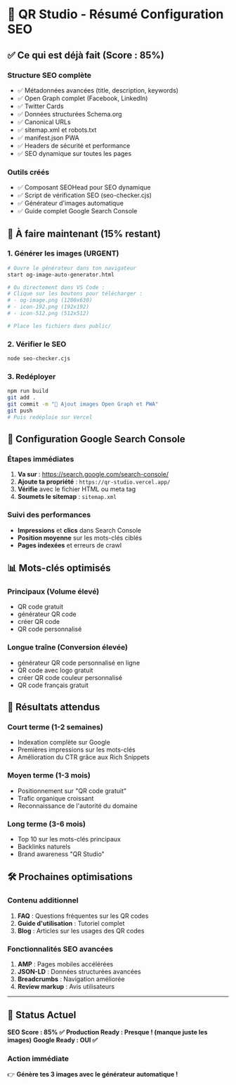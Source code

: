# 🎯 QR Studio - Résumé Configuration SEO

## ✅ **Ce qui est déjà fait (Score : 85%)**

### **Structure SEO complète**
- ✅ Métadonnées avancées (title, description, keywords)
- ✅ Open Graph complet (Facebook, LinkedIn)
- ✅ Twitter Cards
- ✅ Données structurées Schema.org
- ✅ Canonical URLs
- ✅ sitemap.xml et robots.txt
- ✅ manifest.json PWA
- ✅ Headers de sécurité et performance
- ✅ SEO dynamique sur toutes les pages

### **Outils créés**
- ✅ Composant SEOHead pour SEO dynamique
- ✅ Script de vérification SEO (seo-checker.cjs)
- ✅ Générateur d'images automatique
- ✅ Guide complet Google Search Console

## 🎨 **À faire maintenant (15% restant)**

### **1. Générer les images (URGENT)**
```bash
# Ouvre le générateur dans ton navigateur
start og-image-auto-generator.html

# Ou directement dans VS Code :
# Clique sur les boutons pour télécharger :
# - og-image.png (1200x630)
# - icon-192.png (192x192) 
# - icon-512.png (512x512)

# Place les fichiers dans public/
```

### **2. Vérifier le SEO**
```bash
node seo-checker.cjs
```

### **3. Redéployer**
```bash
npm run build
git add .
git commit -m "🎨 Ajout images Open Graph et PWA"
git push
# Puis redéploie sur Vercel
```

## 🚀 **Configuration Google Search Console**

### **Étapes immédiates**
1. **Va sur** : https://search.google.com/search-console/
2. **Ajoute ta propriété** : `https://qr-studio.vercel.app/`
3. **Vérifie** avec le fichier HTML ou meta tag
4. **Soumets le sitemap** : `sitemap.xml`

### **Suivi des performances**
- **Impressions** et **clics** dans Search Console
- **Position moyenne** sur les mots-clés ciblés
- **Pages indexées** et erreurs de crawl

## 📊 **Mots-clés optimisés**

### **Principaux (Volume élevé)**
- QR code gratuit
- générateur QR code  
- créer QR code
- QR code personnalisé

### **Longue traîne (Conversion élevée)**
- générateur QR code personnalisé en ligne
- QR code avec logo gratuit
- créer QR code couleur personnalisé
- QR code français gratuit

## 🎯 **Résultats attendus**

### **Court terme (1-2 semaines)**
- Indexation complète sur Google
- Premières impressions sur les mots-clés
- Amélioration du CTR grâce aux Rich Snippets

### **Moyen terme (1-3 mois)**
- Positionnement sur "QR code gratuit"
- Trafic organique croissant
- Reconnaissance de l'autorité du domaine

### **Long terme (3-6 mois)**
- Top 10 sur les mots-clés principaux
- Backlinks naturels
- Brand awareness "QR Studio"

## 🛠 **Prochaines optimisations**

### **Contenu additionnel**
1. **FAQ** : Questions fréquentes sur les QR codes
2. **Guide d'utilisation** : Tutoriel complet
3. **Blog** : Articles sur les usages des QR codes

### **Fonctionnalités SEO avancées**
1. **AMP** : Pages mobiles accélérées
2. **JSON-LD** : Données structurées avancées
3. **Breadcrumbs** : Navigation améliorée
4. **Review markup** : Avis utilisateurs

---

## 🎉 **Status Actuel**
**SEO Score : 85% ✅**
**Production Ready : Presque ! (manque juste les images)**
**Google Ready : OUI ✅**

### **Action immédiate**
👉 **Génère tes 3 images avec le générateur automatique !**
